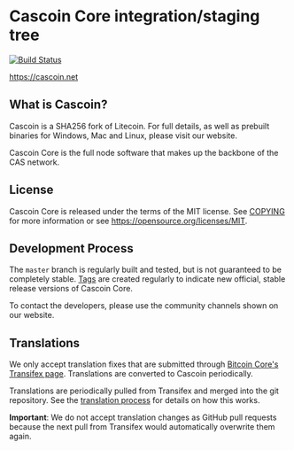 Cascoin Core integration/staging tree
=====================================

[![Build Status](https://travis-ci.org/cascoin-project/cascoin.svg?branch=master)](https://travis-ci.org/cascoin-project/cascoin)

https://cascoin.net

What is Cascoin?
---------------------

Cascoin is a SHA256 fork of Litecoin. For full details, as well as prebuilt binaries for 
Windows, Mac and Linux, please visit our website.

Cascoin Core is the full node software that makes up the backbone of the CAS network.

License
-------

Cascoin Core is released under the terms of the MIT license. See [COPYING](COPYING) for more
information or see https://opensource.org/licenses/MIT.

Development Process
-------------------

The `master` branch is regularly built and tested, but is not guaranteed to be
completely stable. [Tags](https://github.com/cascoin-project/cascoin/tags) are created
regularly to indicate new official, stable release versions of Cascoin Core.

To contact the developers, please use the community channels shown on our website.

Translations
------------

We only accept translation fixes that are submitted through [Bitcoin Core's Transifex page](https://www.transifex.com/projects/p/bitcoin/).
Translations are converted to Cascoin periodically.

Translations are periodically pulled from Transifex and merged into the git repository. See the
[translation process](doc/translation_process.md) for details on how this works.

**Important**: We do not accept translation changes as GitHub pull requests because the next
pull from Transifex would automatically overwrite them again.
